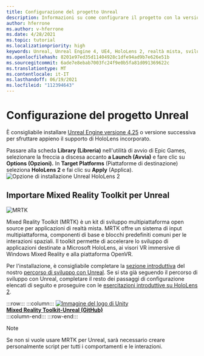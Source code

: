 ```yaml
---
title: Configurazione del progetto Unreal
description: Informazioni su come configurare il progetto con la versione più recente di Unreal Engine e dello strumento di funzionalità di realtà mista.
author: hferrone
ms.author: v-hferrone
ms.date: 4/28/2021
ms.topic: tutorial
ms.localizationpriority: high
keywords: Unreal, Unreal Engine 4, UE4, HoloLens 2, realtà mista, sviluppo, funzionalità, nuovo progetto, emulatore, documentazione, guide, ologrammi, sviluppo di giochi, visore VR di realtà mista, visore VR di realtà mista windows, visore VR di realtà virtuale
ms.openlocfilehash: 8201e97ed35d11404928c1dfe94ad9b7e626e51b
ms.sourcegitcommit: 6ade7e8ebab7003fc24f9e0b5fa81d091369622c
ms.translationtype: MT
ms.contentlocale: it-IT
ms.lasthandoff: 06/19/2021
ms.locfileid: "112394643"
---
```

# <a name="setting-up-your-unreal-project"></a>Configurazione del progetto Unreal

È consigliabile installare [Unreal Engine versione 4.25](https://docs.unrealengine.com//GettingStarted/Installation/index.html) o versione successiva per sfruttare appieno il supporto di HoloLens incorporato.

Passare alla scheda **Library (Libreria)** nell'utilità di avvio di Epic Games, selezionare la freccia a discesa accanto **a Launch (Avvia)** e fare clic su **Options (Opzioni).** In **Target Platforms** (Piattaforme di destinazione) seleziona **HoloLens 2** e fai clic su **Apply** (Applica).
![Opzione di installazione Unreal HoloLens 2](../images/Unreal_Install_Option_HoloLens2.png)

## <a name="import-mixed-reality-toolkit-for-unreal"></a>Importare Mixed Reality Toolkit per Unreal

![MRTK](../../design/images/MRTK_UX_Hero.png)

Mixed Reality Toolkit (MRTK) è un kit di sviluppo multipiattaforma open source per applicazioni di realtà mista. MRTK offre un sistema di input multipiattaforma, componenti di base e blocchi predefiniti comuni per le interazioni spaziali. Il toolkit permette di accelerare lo sviluppo di applicazioni destinate a Microsoft HoloLens, ai visori VR immersive di Windows Mixed Reality e alla piattaforma OpenVR.

Per l'installazione, è consigliabile completare la [sezione introduttiva](unreal-development-overview.md#1-getting-started) del nostro [percorso di sviluppo con Unreal](unreal-development-overview.md). Se si sta già seguendo il percorso di sviluppo con Unreal, completare il resto dei passaggi di configurazione elencati di seguito e proseguire con le [esercitazioni introduttive su HoloLens 2](tutorials/unreal-uxt-ch1.md).

:::row:::
    :::column:::
        <a href="https://github.com/Microsoft/MixedRealityToolkit-Unreal" target="_blank">![Immagine del logo di Unity](../images/MRTK-Unreal-Banner.png)<br>**Mixed Reality Toolkit-Unreal (GitHub)** </a><br>
    :::column-end:::
:::row-end:::

> [!NOTE]
> Se non si vuole usare MRTK per Unreal, sarà necessario creare personalmente script per tutti i comportamenti e le interazioni.